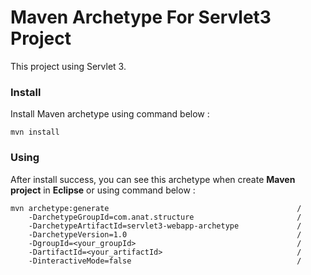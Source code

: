 Maven Archetype For Servlet3 Project
====================================
This project using Servlet 3.

### Install ###
Install Maven archetype using command below :
~~~
mvn install
~~~

### Using ###
After install success, you can see this archetype when create **Maven project** in **Eclipse** or using command below :
~~~
mvn archetype:generate                                          /
    -DarchetypeGroupId=com.anat.structure                       /
    -DarchetypeArtifactId=servlet3-webapp-archetype			    /
    -DarchetypeVersion=1.0                                      /
    -DgroupId=<your_groupId>                                    /
    -DartifactId=<your_artifactId>                              / 
    -DinteractiveMode=false                                     /
~~~